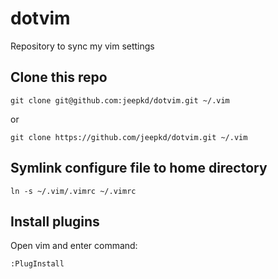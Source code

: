 # dotvim
Repository to sync my vim settings

## Clone this repo
```
git clone git@github.com:jeepkd/dotvim.git ~/.vim
```
or
```
git clone https://github.com/jeepkd/dotvim.git ~/.vim
```

## Symlink configure file to home directory
```
ln -s ~/.vim/.vimrc ~/.vimrc
```

## Install plugins
Open vim and enter command:
```
:PlugInstall
```
